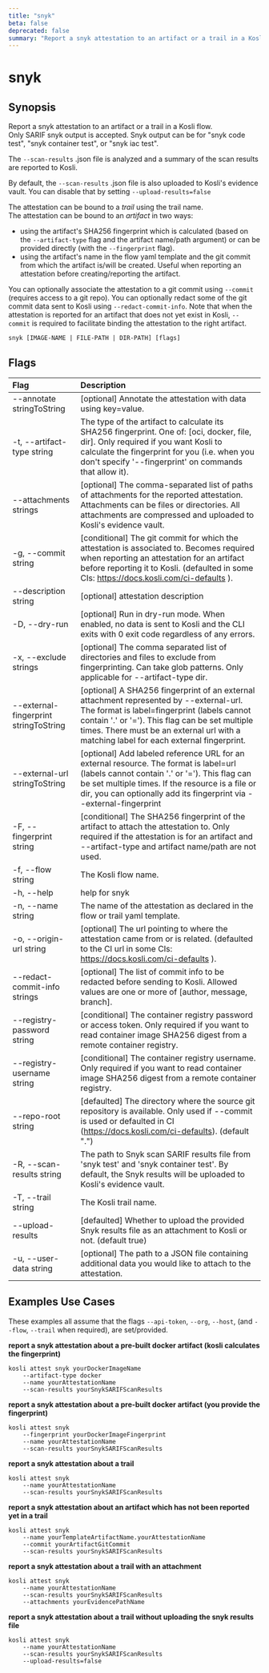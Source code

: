 ```yaml
---
title: "snyk"
beta: false
deprecated: false
summary: "Report a snyk attestation to an artifact or a trail in a Kosli flow.  "
---
```


# snyk

## Synopsis

Report a snyk attestation to an artifact or a trail in a Kosli flow.  
Only SARIF snyk output is accepted. 
Snyk output can be for "snyk code test", "snyk container test", or "snyk iac test".

The `--scan-results` .json file is analyzed and a summary of the scan results are reported to Kosli.

By default, the `--scan-results` .json file is also uploaded to Kosli's evidence vault.
You can disable that by setting `--upload-results=false`


The attestation can be bound to a *trail* using the trail name.  
The attestation can be bound to an *artifact* in two ways:
- using the artifact's SHA256 fingerprint which is calculated (based on the `--artifact-type` flag and the artifact name/path argument) or can be provided directly (with the `--fingerprint` flag).
- using the artifact's name in the flow yaml template and the git commit from which the artifact is/will be created. Useful when reporting an attestation before creating/reporting the artifact.

You can optionally associate the attestation to a git commit using `--commit` (requires access to a git repo).
You can optionally redact some of the git commit data sent to Kosli using `--redact-commit-info`.
Note that when the attestation is reported for an artifact that does not yet exist in Kosli, `--commit` is required to facilitate
binding the attestation to the right artifact.

```shell
snyk [IMAGE-NAME | FILE-PATH | DIR-PATH] [flags]
```

## Flags
| Flag | Description |
| :--- | :--- |
|        --annotate stringToString  |  [optional] Annotate the attestation with data using key=value.  |
|    -t, --artifact-type string  |  The type of the artifact to calculate its SHA256 fingerprint. One of: [oci, docker, file, dir]. Only required if you want Kosli to calculate the fingerprint for you (i.e. when you don't specify '--fingerprint' on commands that allow it).  |
|        --attachments strings  |  [optional] The comma-separated list of paths of attachments for the reported attestation. Attachments can be files or directories. All attachments are compressed and uploaded to Kosli's evidence vault.  |
|    -g, --commit string  |  [conditional] The git commit for which the attestation is associated to. Becomes required when reporting an attestation for an artifact before reporting it to Kosli. (defaulted in some CIs: https://docs.kosli.com/ci-defaults ).  |
|        --description string  |  [optional] attestation description  |
|    -D, --dry-run  |  [optional] Run in dry-run mode. When enabled, no data is sent to Kosli and the CLI exits with 0 exit code regardless of any errors.  |
|    -x, --exclude strings  |  [optional] The comma separated list of directories and files to exclude from fingerprinting. Can take glob patterns. Only applicable for --artifact-type dir.  |
|        --external-fingerprint stringToString  |  [optional] A SHA256 fingerprint of an external attachment represented by --external-url. The format is label=fingerprint (labels cannot contain '.' or '='). This flag can be set multiple times. There must be an external url with a matching label for each external fingerprint.  |
|        --external-url stringToString  |  [optional] Add labeled reference URL for an external resource. The format is label=url (labels cannot contain '.' or '='). This flag can be set multiple times. If the resource is a file or dir, you can optionally add its fingerprint via --external-fingerprint  |
|    -F, --fingerprint string  |  [conditional] The SHA256 fingerprint of the artifact to attach the attestation to. Only required if the attestation is for an artifact and --artifact-type and artifact name/path are not used.  |
|    -f, --flow string  |  The Kosli flow name.  |
|    -h, --help  |  help for snyk  |
|    -n, --name string  |  The name of the attestation as declared in the flow or trail yaml template.  |
|    -o, --origin-url string  |  [optional] The url pointing to where the attestation came from or is related. (defaulted to the CI url in some CIs: https://docs.kosli.com/ci-defaults ).  |
|        --redact-commit-info strings  |  [optional] The list of commit info to be redacted before sending to Kosli. Allowed values are one or more of [author, message, branch].  |
|        --registry-password string  |  [conditional] The container registry password or access token. Only required if you want to read container image SHA256 digest from a remote container registry.  |
|        --registry-username string  |  [conditional] The container registry username. Only required if you want to read container image SHA256 digest from a remote container registry.  |
|        --repo-root string  |  [defaulted] The directory where the source git repository is available. Only used if --commit is used or defaulted in CI (https://docs.kosli.com/ci-defaults). (default ".")  |
|    -R, --scan-results string  |  The path to Snyk scan SARIF results file from 'snyk test' and 'snyk container test'. By default, the Snyk results will be uploaded to Kosli's evidence vault.  |
|    -T, --trail string  |  The Kosli trail name.  |
|        --upload-results  |  [defaulted] Whether to upload the provided Snyk results file as an attachment to Kosli or not. (default true)  |
|    -u, --user-data string  |  [optional] The path to a JSON file containing additional data you would like to attach to the attestation.  |


## Examples Use Cases

These examples all assume that the flags  `--api-token`, `--org`, `--host`, (and `--flow`, `--trail` when required), are set/provided. 

**report a snyk attestation about a pre-built docker artifact (kosli calculates the fingerprint)**

```shell
kosli attest snyk yourDockerImageName 
	--artifact-type docker 
	--name yourAttestationName 
	--scan-results yourSnykSARIFScanResults 

```

**report a snyk attestation about a pre-built docker artifact (you provide the fingerprint)**

```shell
kosli attest snyk 
	--fingerprint yourDockerImageFingerprint 
	--name yourAttestationName 
	--scan-results yourSnykSARIFScanResults 

```

**report a snyk attestation about a trail**

```shell
kosli attest snyk 
	--name yourAttestationName 
	--scan-results yourSnykSARIFScanResults 

```

**report a snyk attestation about an artifact which has not been reported yet in a trail**

```shell
kosli attest snyk 
	--name yourTemplateArtifactName.yourAttestationName 
	--commit yourArtifactGitCommit 
	--scan-results yourSnykSARIFScanResults 

```

**report a snyk attestation about a trail with an attachment**

```shell
kosli attest snyk 
	--name yourAttestationName 
	--scan-results yourSnykSARIFScanResults 
	--attachments yourEvidencePathName 

```

**report a snyk attestation about a trail without uploading the snyk results file**

```shell
kosli attest snyk 
	--name yourAttestationName 
	--scan-results yourSnykSARIFScanResults 
	--upload-results=false 
```

